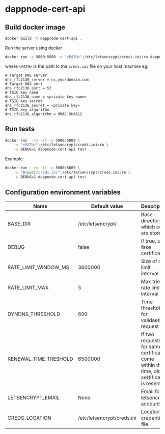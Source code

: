 # dappnode-cert-api

## Build docker image

```bash
docker build -t dappnode-cert-api .
```

Run the server using docker

```bash
docker run -p 5000:5000 -v "<PATH>":/etc/letsencrypt/creds.ini:ro dappnode-cert-api
```

where `<PATH>` is the path to the `creds.ini` file on your host machine eg.

```
# Target DNS server
dns_rfc2136_server = ns.yourdomain.com
# Target DNS port
dns_rfc2136_port = 53
# TSIG key name
dns_rfc2136_name = <private key name>
# TSIG key secret
dns_rfc2136_secret = <private key>
# TSIG key algorithm
dns_rfc2136_algorithm = HMAC-SHA512
```

## Run tests

```bash
docker run --rm -it -p 5000:5000 \
    -v "<PATH>":/etc/letsencrypt/creds.ini:ro \
    -e DEBUG=1 dappnode-cert-api test
```

Example:

```bash
docker run --rm -it -p 5000:5000 \
    -v "$(pwd)/creds.ini":/etc/letsencrypt/creds.ini:ro \
    -e DEBUG=1 dappnode-cert-api test
```

## Configuration environment variables

| Name                  | Default value              | Description                                                                           |
| --------------------- | -------------------------- | ------------------------------------------------------------------------------------- |
| BASE_DIR              | /etc/letsencrypt/          | Base directory in which certs are stored                                              |
| DEBUG                 | false                      | If true, uses fake certificates                                                       |
| RATE_LIMIT_WINDOW_MS  | 3600000                    | Size of rate limit interval                                                           |
| RATE_LIMIT_MAX        | 5                          | Max tries in rate limit interval                                                      |
| DYNDNS_THRESHOLD      | 600                        | Time threshold for validaeting request                                                |
| RENEWAL_TIME_TRESHOLD | 6500000                    | If two requests for same certificate come within this time, old certificate is resent |
| LETSENCRYPT_EMAIL     | None                       | Email for letsencrypt account                                                         |
| CREDS_LOCATION        | /etc/letsencrypt/creds.ini | Location of credentials file                                                          |
